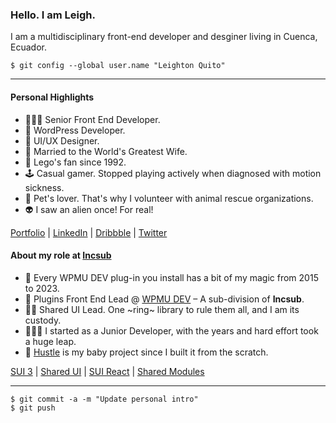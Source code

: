 ### Hello. I am Leigh.

I am a multidisciplinary front-end developer and desginer living in Cuenca, Ecuador.

```
$ git config --global user.name "Leighton Quito"
```

- - -

#### Personal Highlights

- 🧑🏻‍💻 Senior Front End Developer.
- 👾 WordPress Developer.
- 🎨 UI/UX Designer.
- 💑 Married to the World's Greatest Wife.
- 🧱 Lego's fan since 1992.
- 🕹️ Casual gamer. Stopped playing actively when diagnosed with motion sickness.
- 🐾 Pet's lover. That's why I volunteer with animal rescue organizations.
- 👽 I saw an alien once! For real!

[Portfolio](https://iamleigh.com/) | [LinkedIn](https://www.linkedin.com/in/iamleigh/) | [Dribbble](http://dribbble.com/iamleigh/) | [Twitter](http://twitter.com/uixleighton/)

#### About my role at [Incsub](http://incsub.com/)

- 🥷 Every WPMU DEV plug-in you install has a bit of my magic from 2015 to 2023.
- 🖖 Plugins Front End Lead @ [WPMU DEV](https://wpmudev.com/) – A sub-division of **Incsub**.
- 🧙‍♂️ Shared UI Lead. One ~ring~ library to rule them all, and I am its custody.
- 🧑🏻‍💻 I started as a Junior Developer, with the years and hard effort took a huge leap.
- 👶 [Hustle](https://wpmudev.com/project/hustle/) is my baby project since I built it from the scratch.

[SUI 3](https://wpmudev.github.io/sui-docs/) | [Shared UI](https://wpmudev.github.io/shared-ui/) | [SUI React](https://wpmudev.github.io/shared-ui-react/) | [Shared Modules](https://wpmudev.github.io/shared-modules/)

- - -

```
$ git commit -a -m "Update personal intro"
$ git push
```
